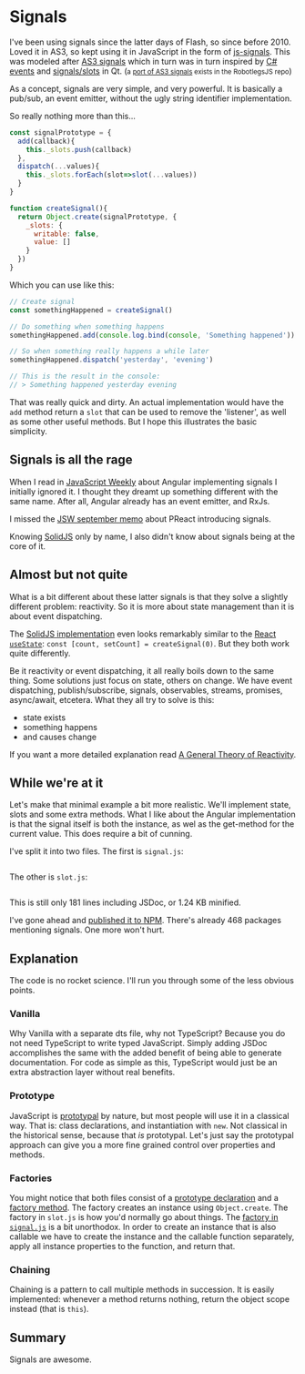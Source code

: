 <!--
  description: Thoughts about signals
  date: 2023-06-04
  modified: 2023-06-04
  slug: signals
  type: post
  header: takahiro-sakamoto-wcWvku7gqHc-unsplash.jpg
  headerColofon: photo by [Takahiro Sakamoto](https://unsplash.com/@takahiro)
  headerClassName: no-blur darken
  categories: code, CSS, HTML, JavaScript, work, open source
  tags: signals
-->

# Signals

I've been using signals since the latter days of Flash, so since before 2010. Loved it in AS3, so kept using it in JavaScript in the form of [js-signals](https://millermedeiros.github.io/js-signals/). This was modeled after [AS3 signals](https://github.com/robertpenner/as3-signals) which in turn was in turn inspired by [C# events](http://en.wikipedia.org/wiki/C_Sharp_syntax#Events) and [signals/slots](http://en.wikipedia.org/wiki/Signals_and_slots) in Qt. (<small>a [port of AS3 signals](https://github.com/RobotlegsJS/SignalsJS) exists in the RobotlegsJS repo</small>)

As a concept, signals are very simple, and very powerful. It is basically a pub/sub, an event emitter, without the ugly string identifier implementation.

So really nothing more than this...

<!--line-numbers-->
```JavaScript
const signalPrototype = {
  add(callback){
    this._slots.push(callback)
  },
  dispatch(...values){
    this._slots.forEach(slot=>slot(...values))
  }
}

function createSignal(){
  return Object.create(signalPrototype, {
    _slots: {
      writable: false,
      value: []
    }
  })
}
```

Which you can use like this:

```JavaScript
// Create signal
const somethingHappened = createSignal()

// Do something when something happens
somethingHappened.add(console.log.bind(console, 'Something happened'))

// So when something really happens a while later
somethingHappened.dispatch('yesterday', 'evening')

// This is the result in the console:
// > Something happened yesterday evening
```

That was really quick and dirty. An actual implementation would have the `add` method return a `slot` that can be used to remove the 'listener', as well as some other useful methods.
But I hope this illustrates the basic simplicity.


## Signals is all the rage

When I read in [JavaScript Weekly](https://javascriptweekly.com/issues/626) about Angular implementing signals I initially ignored it. I thought they dreamt up something different with the same name. After all, Angular already has an event emitter, and RxJs.

I missed the [JSW september memo](https://javascriptweekly.com/issues/605) about PReact introducing signals.

Knowing [SolidJS](https://www.solidjs.com/) only by name, I also didn't know about signals being at the core of it.


## Almost but not quite

What is a bit different about these latter signals is that they solve a slightly different problem: reactivity. So it is more about state management than it is about event dispatching.

The [SolidJS implementation](https://www.solidjs.com/tutorial/introduction_signals) even looks remarkably similar to the [React `useState`](https://legacy.reactjs.org/docs/hooks-state.html): `const [count, setCount] = createSignal(0)`. But they both work quite differently.

Be it reactivity or event dispatching, it all really boils down to the same thing. Some solutions just focus on state, others on change. We have event dispatching, publish/subscribe, signals, observables, streams, promises, async/await, etcetera. What they all try to solve is this:

 - state exists
 - something happens
 - and causes change
 
If you want a more detailed explanation read [A General Theory of Reactivity](https://github.com/kriskowal/gtor).


## While we're at it

Let's make that minimal example a bit more realistic. We'll implement state, slots and some extra methods.
What I like about the Angular implementation is that the signal itself is both the instance, as wel as the get-method for the current value. This does require a bit of cunning.

I've split it into two files. The first is `signal.js`:

<pre line-numbers><code data-language="javascript" data-src="https://raw.githubusercontent.com/Sjeiti/state-signals/master/src/signal.js"></code></pre>

The other is `slot.js`:

<pre line-numbers><code data-language="javascript" data-src="https://raw.githubusercontent.com/Sjeiti/state-signals/master/src/slot.js"></code></pre>

This is still only 181 lines including JSDoc, or 1.24 KB minified.

I've gone ahead and [published it to NPM](https://www.npmjs.com/package/state-signals). There's already 468 packages mentioning signals. One more won't hurt.


## Explanation

The code is no rocket science. I'll run you through some of the less obvious points.

### Vanilla

Why Vanilla with a separate dts file, why not TypeScript? Because you do not need TypeScript to write typed JavaScript. Simply adding JSDoc accomplishes the same with the added benefit of being able to generate documentation.
For code as simple as this, TypeScript would just be an extra abstraction layer without real benefits.

### Prototype

JavaScript is [prototypal](#code-2-9) by nature, but most people will use it in a classical way. That is: class declarations, and instantiation with `new`. Not classical in the historical sense, because that *is* prototypal.
Let's just say the prototypal approach can give you a more fine grained control over properties and methods.

### Factories

You might notice that both files consist of a [prototype declaration](#code-3-6) and a [factory method](#code-3-32). The factory creates an instance using `Object.create`. The factory in `slot.js` is how you'd normally go about things.
The [factory in `signal.js`](#code-2-75) is a bit unorthodox. In order to create an instance that is also callable we have to create the instance and the callable function separately, apply all instance properties to the function, and return that.

### Chaining

Chaining is a pattern to call multiple methods in succession. It is easily implemented: whenever a method returns nothing, return the object scope instead (that is `this`).

## Summary

Signals are awesome.
